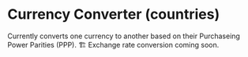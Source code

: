 # Currency Converter (countries)

Currently converts one currency to another based on their Purchaseing Power Parities (PPP). 🏗 Exchange rate conversion coming soon.
